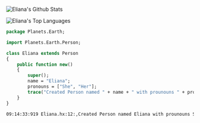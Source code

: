![Eliana's Github Stats](https://github-readme-stats-sigma-five.vercel.app/api?username=cheese-curd&show_icons=true&theme=synthwave&count_private=true&custom_title=Eliana%27s%20Github%20Stats)

![Eliana's Top Languages](https://github-readme-stats-sigma-five.vercel.app/api/top-langs/?username=cheese-curd&theme=synthwave)
```hx
package Planets.Earth;

import Planets.Earth.Person;

class Eliana extends Person
{
    public function new()
    {
        super();
        name = "Eliana";
        pronouns = ["She", "Her"];
        trace("Created Person named " + name + " with prounouns " + pronouns.join("/"));
    }
}
```

```bash
09:14:33:919 Eliana.hx:12:,Created Person named Eliana with prounouns She/Her
 ```
